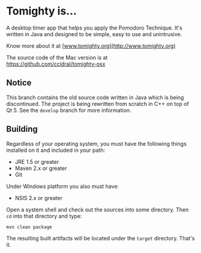 Tomighty is...
==============

A desktop timer app that helps you apply the Pomodoro Technique.
It's written in Java and designed to be simple, easy to use and unintrusive.

Know more about it at [www.tomighty.org](http://www.tomighty.org)

The source code of the Mac version is at https://github.com/ccidral/tomighty-osx

Notice
------

This branch contains the old source code written in Java which is being discontinued.
The project is being rewritten from scratch in C++ on top of Qt 5. See the `develop`
branch for more information.

Building
--------

Regardless of your operating system, you must have the following things installed on it and included in your path:

  * JRE 1.5 or greater
  * Maven 2.x or greater
  * Git

Under Windows platform you also must have:

  * NSIS 2.x or greater

Open a system shell and check out the sources into some directory. Then `cd` into that directory and type:

  `mvn clean package`

The resulting built artifacts will be located under the `target` directory. That's it.

